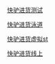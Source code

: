 [快驴进货测试](https://mall.bb.test.meituan.com/m/homePage?utm_source=cdl&utm_medium=cdl)

[快驴进货泳道](https://1966-nrsxh-sl-mall.bb.test.meituan.com/m/homePage?utm_source=cdl&utm_medium=cdl)

[快驴进货虚拟st](https://mallv.bb.st.sankuai.com/m/homePage?utm_source=cdl&utm_medium=cdl)

[快驴进货线上](https://klmall.meituan.com/m/homePage?utm_source=cdl&utm_medium=cdl)
